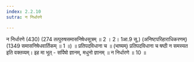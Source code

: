```yaml
---
index: 2.2.10
sutra: न निर्धारणे

---
```

न निर्धारणे (430) (274 तत्पुरुषसमासनिषेधसूत्रम् ॥ 2 । 2। 1आ.9 सू.) (अनिष्टपरिहाराधिकरणम्) (1349 समासनिषेधवार्तिकम् ॥ 1 ॥) ॥ प्रतिपदविधाना च ॥ (भाष्यम्) प्रतिपदविधाना च षष्ठी न समस्यत इति वक्तव्यम्। इह मा भूत् - सर्पिषो ज्ञानम्, मधुनो ज्ञानम् ॥ न निर्धारणे ॥ 10 ॥